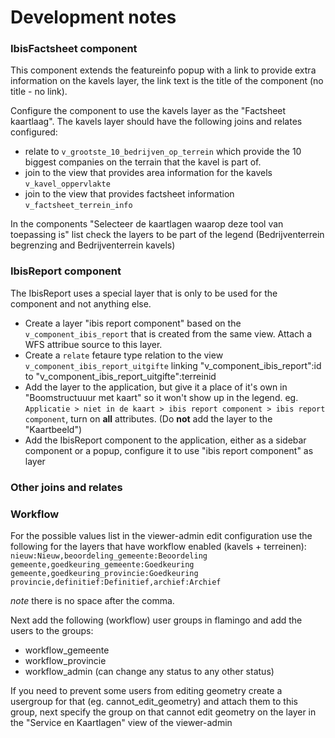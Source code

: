 # Development notes

### IbisFactsheet component

This component extends the featureinfo popup with a link to provide extra information on
the kavels layer, the link text is the title of the component (no title - no link).

Configure the component to use the kavels layer as the "Factsheet kaartlaag".
The kavels layer should have the following joins and relates configured:

  - relate to `v_grootste_10_bedrijven_op_terrein` which provide the 10 biggest companies on the terrain that the kavel is part of.
  - join to the view that provides area information for the kavels `v_kavel_oppervlakte`
  - join to the view that provides factsheet information `v_factsheet_terrein_info`

In the components "Selecteer de kaartlagen waarop deze tool van toepassing is" list 
check the layers to be part of the legend (Bedrijventerrein begrenzing and Bedrijventerrein kavels)

### IbisReport component

The IbisReport uses a special layer that is only to be used for the component
and not anything else.

  - Create a layer "ibis report component" based on the `v_component_ibis_report` that is created from the same view. Attach a WFS attribue source to this layer.
  - Create a `relate` fetaure type relation to the view `v_component_ibis_report_uitgifte` linking "v_component_ibis_report":id to "v_component_ibis_report_uitgifte":terreinid
  - Add the layer to the application, but give it a place of it's own in "Boomstructuuur met kaart" so it won't show up in the legend. eg. `Applicatie > niet in de kaart > ibis report component > ibis report component`, turn on __all__ attributes. (Do __not__ add the layer to the "Kaartbeeld")
  - Add the IbisReport component to the application, either as a sidebar component or a popup, configure it to use "ibis report component" as layer


### Other joins and relates


### Workflow

For the possible values list in the viewer-admin edit configuration use the
following for the layers that have workflow enabled (kavels + terreinen):
`nieuw:Nieuw,beoordeling_gemeente:Beoordeling gemeente,goedkeuring_gemeente:Goedkeuring gemeente,goedkeuring_provincie:Goedkeuring provincie,definitief:Definitief,archief:Archief`

_note_ there is no space after the comma.

Next add the following (workflow) user groups in flamingo and add the users to the groups:
 - workflow_gemeente
 - workflow_provincie
 - workflow_admin (can change any status to any other status)

If you need to prevent some users from editing geometry create a usergroup for
that (eg. cannot_edit_geometry) and attach them to this group, next specify the
group on that cannot edit geometry on the layer in the "Service en Kaartlagen"
view of the viewer-admin


